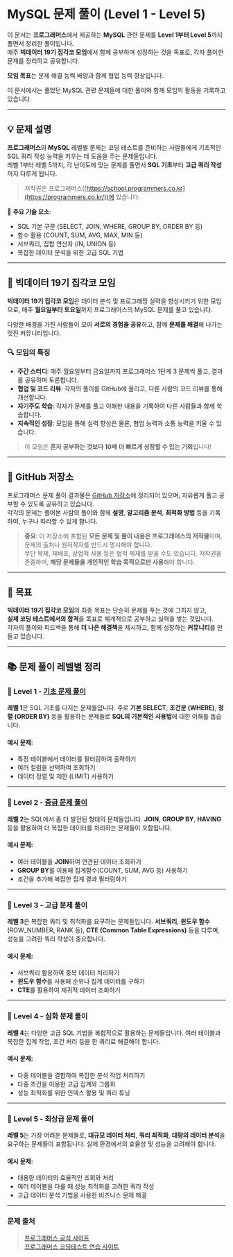 # **MySQL 문제 풀이 (Level 1 - Level 5)**

이 문서는 **프로그래머스**에서 제공하는 **MySQL** 관련 문제를 **Level 1부터 Level 5**까지 풀면서 정리한 풀이입니다.  
매주 **빅데이터 19기 집각코 모임**에서 함께 공부하며 성장하는 것을 목표로, 각자 풀이한 문제를 정리하고 공유합니다.  

**모임 목표**는 문제 해결 능력 배양과 함께 협업 능력 향상입니다.

이 문서에서는 풀었던 MySQL 관련 문제들에 대한 풀이와 함께 모임의 활동을 기록하고 있습니다.

---

## 💡 문제 설명

**프로그래머스**의 **MySQL** 레벨별 문제는 코딩 테스트를 준비하는 사람들에게 기초적인 SQL 쿼리 작성 능력을 키우는 데 도움을 주는 문제들입니다.  
레벨 1부터 레벨 5까지, 각 난이도에 맞는 문제를 풀면서 **SQL 기초**부터 **고급 쿼리 작성**까지 다루게 됩니다.

> 저작권은 프로그래머스([https://school.programmers.co.kr](https://programmers.co.kr/))에 있습니다.

🚀 **주요 기술 요소**:
- SQL 기본 구문 (SELECT, JOIN, WHERE, GROUP BY, ORDER BY 등)
- 함수 활용 (COUNT, SUM, AVG, MAX, MIN 등)
- 서브쿼리, 집합 연산자 (IN, UNION 등)
- 복잡한 데이터 분석을 위한 고급 SQL 기법

---

## 🤖 빅데이터 19기 집각코 모임

**빅데이터 19기 집각코 모임**은 데이터 분석 및 프로그래밍 실력을 향상시키기 위한 모임으로, 매주 **월요일부터 토요일**까지 프로그래머스의 MySQL 문제를 풀고 있습니다.  

다양한 배경을 가진 사람들이 모여 **서로의 경험을 공유**하고, 함께 **문제를 해결**해 나가는 멋진 커뮤니티입니다.

### 🔍 모임의 특징
- **주간 스터디**: 매주 월요일부터 금요일까지 프로그래머스 1단계 3 문제씩 풀고, 결과를 공유하며 토론합니다.
- **협업 및 코드 리뷰**: 각자의 풀이를 GitHub에 올리고, 다른 사람의 코드 리뷰를 통해 개선합니다.
- **자기주도 학습**: 각자가 문제를 풀고 이해한 내용을 기록하여 다른 사람들과 함께 학습합니다.
- **지속적인 성장**: 모임을 통해 실력 향상은 물론, 협업 능력과 소통 능력을 키울 수 있습니다.

> 이 모임은 **혼자 공부하는 것보다 10배 더 빠르게 성장할 수 있는 기회**입니다!

---

## 📂 GitHub 저장소

프로그래머스 문제 풀이 결과물은 [GitHub 저장소](https://github.com/sw-dreamer/programmers.git)에 정리되어 있으며, 자유롭게 풀고 공부할 수 있도록 공유하고 있습니다.  
각각의 문제는 풀어본 사람의 풀이와 함께 **설명**, **알고리즘 분석**, **최적화 방법** 등을 기록하여, 누구나 따라할 수 있게 합니다.

> **중요**: 이 저장소에 포함된 **모든 문제 및 풀이 내용은 프로그래머스의 저작물**이며, 문제의 출처나 원저작자를 반드시 명시해야 합니다.  
> 무단 복제, 재배포, 상업적 사용 등은 법적 제재를 받을 수도 있습니다. 저작권을 존중하며, **해당 문제들을 개인적인 학습 목적으로만 사용**해야 합니다.

---

## 🎯 목표

**빅데이터 19기 집각코 모임**의 최종 목표는 단순히 문제를 푸는 것에 그치지 않고,  
**실제 코딩 테스트에서의 합격**을 목표로 체계적으로 공부하고 실력을 쌓는 것입니다.  
각자의 풀이와 피드백을 통해 **더 나은 해결책**을 제시하고, 함께 성장하는 **커뮤니티**를 만들고 있습니다.

---

## 📚 문제 풀이 레벨별 정리

### **🔰 Level 1 - [기초 문제 풀이](https://github.com/sw-dreamer/programmers/tree/main/MySQL/Level%201)**  
**레벨 1**은 SQL 기초를 다지는 문제들입니다. 주로 **기본 SELECT**, **조건문 (WHERE)**, **정렬 (ORDER BY)** 등을 활용하는 문제들로 **SQL의 기본적인 사용법**에 대한 이해를 돕습니다.

#### 예시 문제:
- 특정 테이블에서 데이터를 필터링하여 출력하기
- 여러 컬럼을 선택하여 조회하기
- 데이터 정렬 및 제한 (LIMIT) 사용하기

---

### **🔰 Level 2 - [중급 문제 풀이](https://github.com/sw-dreamer/programmers/tree/main/MySQL/Level%202)**  
**레벨 2**는 SQL에서 좀 더 발전된 형태의 문제들입니다. **JOIN**, **GROUP BY**, **HAVING** 등을 활용하여 더 복잡한 데이터를 처리하는 문제들이 포함됩니다.

#### 예시 문제:
- 여러 테이블을 **JOIN**하여 연관된 데이터 조회하기
- **GROUP BY**를 이용해 집계함수(COUNT, SUM, AVG 등) 사용하기
- 조건을 추가해 복잡한 집계 결과 필터링하기

---

### **🔰 Level 3 - 고급 문제 풀이**  
**레벨 3**은 복잡한 쿼리 및 최적화를 요구하는 문제들입니다. **서브쿼리**, **윈도우 함수**(ROW_NUMBER, RANK 등), **CTE (Common Table Expressions)** 등을 다루며, 성능을 고려한 쿼리 작성이 중요합니다.

#### 예시 문제:
- 서브쿼리 활용하여 중복 데이터 처리하기
- **윈도우 함수**를 사용해 순위나 집계 데이터를 구하기
- **CTE**를 활용하여 재귀적 데이터 조회하기

---

### **🔰 Level 4 - 심화 문제 풀이**  
**레벨 4**는 다양한 고급 SQL 기법을 복합적으로 활용하는 문제들입니다. 여러 테이블과 복잡한 집계 작업, 조건 처리 등을 한 쿼리로 해결해야 합니다.

#### 예시 문제:
- 다중 테이블을 결합하여 복잡한 분석 작업 처리하기
- 다중 조건을 이용한 고급 집계와 그룹화
- 성능 최적화를 위한 인덱스 활용 및 쿼리 튜닝

---

### **🔰 Level 5 - 최상급 문제 풀이**  
**레벨 5**는 가장 어려운 문제들로, **대규모 데이터 처리**, **쿼리 최적화**, **대량의 데이터 분석**을 요구하는 문제들이 포함됩니다. 실제 환경에서의 효율성 및 성능을 고려해야 합니다.

#### 예시 문제:
- 대용량 데이터의 효율적인 조회와 처리
- 여러 테이블을 다룰 때 성능 최적화를 고려한 쿼리 작성
- 고급 데이터 분석 기법을 사용한 비즈니스 문제 해결

---

### 문제 출처  
> [프로그래머스 공식 사이트](https://school.programmers.co.kr)  
> [프로그래머스 코딩테스트 연습 사이트](https://school.programmers.co.kr/learn/challenges?order=acceptance_desc&languages=mysql&page=1)
